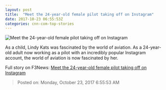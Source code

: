 ```yaml
---
layout: post
title:  "Meet the 24-year-old female pilot taking off on Instagram"
date: 2017-10-23 06:55:53Z
categories: cnn-com-top-stories
---
```


![Meet the 24-year-old female pilot taking off on Instagram](http://cdn.cnn.com/cnnnext/dam/assets/171020113216-pilot-lindy-tease-super-tease.jpg)

As a child, Lindy Kats was fascinated by the world of aviation. As a 24-year-old adult now working as a pilot with an incredibly popular Instagram account, the world of aviation is now fascinated by her.


Full story on F3News: [Meet the 24-year-old female pilot taking off on Instagram](http://www.f3nws.com/n/zzTRVG)

> Posted on: Monday, October 23, 2017 6:55:53 AM
